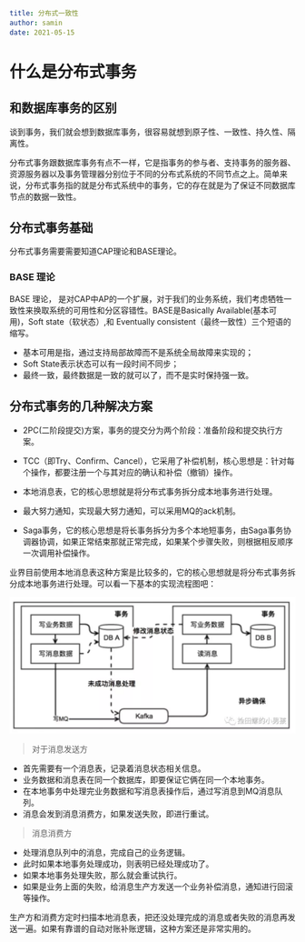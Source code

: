 ```yaml
title: 分布式一致性
author: samin
date: 2021-05-15
```

# 什么是分布式事务

## 和数据库事务的区别

谈到事务，我们就会想到数据库事务，很容易就想到原子性、一致性、持久性、隔离性。

分布式事务跟数据库事务有点不一样，它是指事务的参与者、支持事务的服务器、资源服务器以及事务管理器分别位于不同的分布式系统的不同节点之上。简单来说，分布式事务指的就是分布式系统中的事务，它的存在就是为了保证不同数据库节点的数据一致性。

## 分布式事务基础

分布式事务需要需要知道CAP理论和BASE理论。

### BASE 理论

BASE 理论， 是对CAP中AP的一个扩展，对于我们的业务系统，我们考虑牺牲一致性来换取系统的可用性和分区容错性。BASE是Basically Available(基本可用)，Soft state（软状态）,和 Eventually consistent（最终一致性）三个短语的缩写。

- 基本可用是指，通过支持局部故障而不是系统全局故障来实现的；
- Soft State表示状态可以有一段时间不同步；
- 最终一致，最终数据是一致的就可以了，而不是实时保持强一致。

## 分布式事务的几种解决方案

- 2PC(二阶段提交)方案，事务的提交分为两个阶段：准备阶段和提交执行方案。

- TCC（即Try、Confirm、Cancel），它采用了补偿机制，核心思想是：针对每个操作，都要注册一个与其对应的确认和补偿（撤销）操作。

- 本地消息表，它的核心思想就是将分布式事务拆分成本地事务进行处理。

- 最大努力通知，实现最大努力通知，可以采用MQ的ack机制。

- Saga事务，它的核心思想是将长事务拆分为多个本地短事务，由Saga事务协调器协调，如果正常结束那就正常完成，如果某个步骤失败，则根据相反顺序一次调用补偿操作。

业界目前使用本地消息表这种方案是比较多的，它的核心思想就是将分布式事务拆分成本地事务进行处理。可以看一下基本的实现流程图吧：

![本地消息表方案](https://raw.githubusercontent.com/SaminZou/pic-repo/master/MircoService/本地消息表方案.jpg)

> 对于消息发送方

- 首先需要有一个消息表，记录着消息状态相关信息。
- 业务数据和消息表在同一个数据库，即要保证它俩在同一个本地事务。
- 在本地事务中处理完业务数据和写消息表操作后，通过写消息到MQ消息队列。
- 消息会发到消息消费方，如果发送失败，即进行重试。

> 消息消费方

- 处理消息队列中的消息，完成自己的业务逻辑。
- 此时如果本地事务处理成功，则表明已经处理成功了。
- 如果本地事务处理失败，那么就会重试执行。
- 如果是业务上面的失败，给消息生产方发送一个业务补偿消息，通知进行回滚等操作。

生产方和消费方定时扫描本地消息表，把还没处理完成的消息或者失败的消息再发送一遍。如果有靠谱的自动对账补账逻辑，这种方案还是非常实用的。
